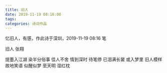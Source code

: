 ```yaml
---
title: 旧人
date: 2019-11-19 08:16:00
tags:
categories: 诗词作品
---
```


忆旧人，有感，作此诗于深圳，2019-11-19 08:16 笔

<!-- more -->

<p class="poem">
旧人
张翔

提墨入江湖
染半分俗事
佳人不舍
情到深时
待笔停 已泪满长裳
或入梦里
旧人模样
故地笑语
似醒似梦
至天明 湿红枕

</p>

